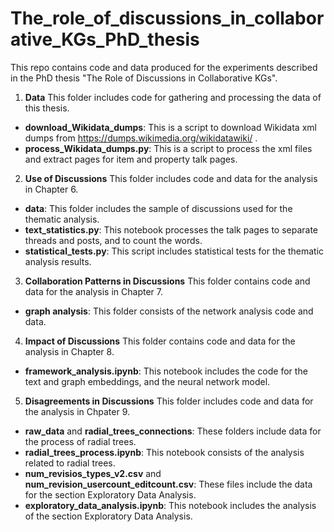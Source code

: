 # The_role_of_discussions_in_collaborative_KGs_PhD_thesis

This repo contains code and data produced for the experiments described in the PhD thesis "The Role of Discussions in Collaborative KGs".

1. **Data** 
This folder includes code for gathering and processing the data of this thesis.
* **download_Wikidata_dumps**: This is a script to download Wikidata xml dumps from https://dumps.wikimedia.org/wikidatawiki/ .
* **process_Wikidata_dumps.py**: This is a script to process the xml files and extract pages for item and property talk pages.



2. **Use of Discussions** 
This folder includes code and data for the analysis in Chapter 6.
* **data**: This folder includes the sample of discussions used for the thematic analysis.
* **text_statistics.py**: This notebook processes the talk pages to separate threads and posts, and to count the words.
* **statistical_tests.py**: This script includes statistical tests for the thematic analysis results.




3. **Collaboration Patterns in Discussions** 
This folder contains code and data for the analysis in Chapter 7.
* **graph analysis**: This folder consists of the network analysis code and data.




4. **Impact of Discussions** 
This folder contains code and data for the analysis in Chapter 8.
* **framework_analysis.ipynb**: This notebook includes the code for the text and graph embeddings, and the neural network model.




5. **Disagreements in Discussions** 
This folder includes code and data for the analysis in Chpater 9.
* **raw_data** and **radial_trees_connections**: These folders include data for the process of radial trees.
* **radial_trees_process.ipynb**: This notebook consists of the analysis related to radial trees.
* **num_revisios_types_v2.csv** and **num_revision_usercount_editcount.csv**: These files include the data for the section Exploratory Data Analysis.
* **exploratory_data_analysis.ipynb**: This notebook includes the analysis of the section Exploratory Data Analysis.
